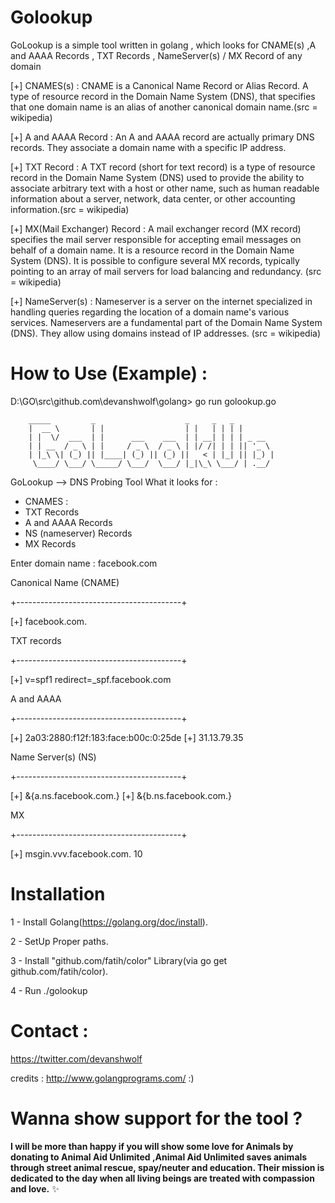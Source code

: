 # Golookup
GoLookup is a simple tool written in golang , which looks for CNAME(s) ,A and AAAA Records , TXT Records , NameServer(s) / MX Record of any domain 

[+] CNAMES(s) : CNAME is a Canonical Name Record or Alias Record. A type of resource record in the Domain Name System (DNS), that specifies that one domain name is an alias of another canonical domain name.(src = wikipedia)

[+] A and AAAA Record : An A and AAAA record are actually primary DNS records.  They associate a domain name with a specific IP address.

[+] TXT Record : A TXT record (short for text record) is a type of resource record in the Domain Name System (DNS) used to provide the ability to associate arbitrary text with a host or other name, such as human readable information about a server, network, data center, or other accounting information.(src = wikipedia)

[+] MX(Mail Exchanger) Record : A mail exchanger record (MX record) specifies the mail server responsible for accepting email messages on behalf of a domain name. It is a resource record in the Domain Name System (DNS). It is possible to configure several MX records, typically pointing to an array of mail servers for load balancing and redundancy. (src = wikipedia)

[+] NameServer(s) : Nameserver is a server on the internet specialized in handling queries regarding the location of a domain name's various services. Nameservers are a fundamental part of the Domain Name System (DNS). They allow using domains instead of IP addresses. (src = wikipedia)

# How to Use (Example) :

D:\GO\src\github.com\devanshwolf\golang> go run golookup.go

        _____         _                    _     _   _
        |  __ \       | |                  | |   | | | |
        | |  \/  ___  | |      ___    ___  | | __| | | | _ __
        | | __  / _ \ | |     / _ \  / _ \ | |/ /| | | || '_ \
        | |_\ \| (_) || |____| (_) || (_) ||   < | |_| || |_) |
         \____/ \___/ \_____/ \___/  \___/ |_|\_\ \___/ | .__/
                                                                                                       


GoLookup --> DNS Probing Tool
What it looks for :
 * CNAMES :
 * TXT Records
 * A and AAAA Records
 * NS (nameserver) Records
 * MX Records


 Enter domain name :
facebook.com

Canonical Name (CNAME)

+-----------------------------------------+

[+] facebook.com.

TXT records

+-----------------------------------------+

[+] v=spf1 redirect=_spf.facebook.com

A and AAAA

+-----------------------------------------+

[+] 2a03:2880:f12f:183:face:b00c:0:25de
[+] 31.13.79.35

Name Server(s) (NS)

+-----------------------------------------+

[+] &{a.ns.facebook.com.}
[+] &{b.ns.facebook.com.}

MX

+-----------------------------------------+

[+] msgin.vvv.facebook.com. 10


# Installation

1 - Install Golang(https://golang.org/doc/install).

2 - SetUp Proper paths.

3 - Install "github.com/fatih/color" Library(via go get github.com/fatih/color). 

4 - Run ./golookup

# Contact : 
https://twitter.com/devanshwolf

credits : http://www.golangprograms.com/ :)

# Wanna show support for the tool ?

**I will be more than happy if you will show some love for Animals by donating to Animal Aid Unlimited ,Animal Aid Unlimited saves animals through street animal rescue, spay/neuter and education. Their mission is dedicated to the day when all living beings are treated with compassion and love.** ✨
